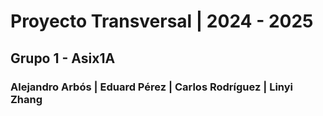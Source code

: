 # Proyecto Transversal | 2024 - 2025
## Grupo 1 - Asix1A
### Alejandro Arbós | Eduard Pérez | Carlos Rodríguez | Linyi Zhang

